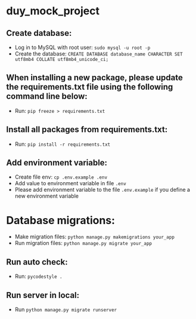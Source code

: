 # duy_mock_project

## Create database:
- Log in to MySQL with root user: `sudo mysql -u root -p`
- Create the database: `CREATE DATABASE database_name CHARACTER SET utf8mb4 COLLATE utf8mb4_unicode_ci;`

## When installing a new package, please update the requirements.txt file using the following command line below:
- Run: `pip freeze > requirements.txt`

## Install all packages from requirements.txt:
- Run: `pip install -r requirements.txt`

## Add environment variable:
- Create file env: `cp .env.example .env`
- Add value to environment variable in file `.env`
- Please add environment variable to the file `.env.example` if you define a new environment variable

# Database migrations:
- Make migration files: `python manage.py makemigrations your_app`
- Run migration files: `python manage.py migrate your_app`

## Run auto check:
- Run: `pycodestyle .`

## Run server in local:
- Run `python manage.py migrate runserver`
